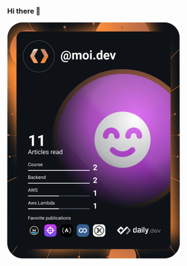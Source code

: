 ### Hi there 👋
<a href="https://app.daily.dev/DailyDevTips"><img src="https://github.com/aguirremoy/aguirremoy/blob/main/devcard.svg" width="400" alt="Moises Aguirre's Dev Card"/></a>
<!--
**AguirreMoy/Aguirremoy** is a ✨ _special_ ✨ repository because its `README.md` (this file) appears on your GitHub profile.

Here are some ideas to get you started:

- 🔭 I’m currently working on ...
- 🌱 I’m currently learning ...
- 👯 I’m looking to collaborate on ...
- 🤔 I’m looking for help with ...
- 💬 Ask me about ...
- 📫 How to reach me: ...
- 😄 Pronouns: ...
- ⚡ Fun fact: ...
-->

